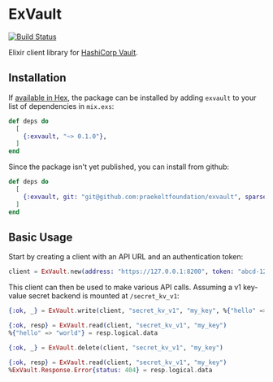# ExVault

[![Build Status](https://travis-ci.com/praekeltfoundation/exvault.svg?branch=master)](https://travis-ci.com/praekeltfoundation/exvault)

Elixir client library for [HashiCorp Vault](https://www.vaultproject.io).

## Installation

If [available in Hex](https://hex.pm/docs/publish), the package can be installed
by adding `exvault` to your list of dependencies in `mix.exs`:

```elixir
def deps do
  [
    {:exvault, "~> 0.1.0"},
  ]
end
```

Since the package isn't yet published, you can install from github:

```elixir
def deps do
  [
    {:exvault, git: "git@github.com:praekeltfoundation/exvault", sparse: "apps/exvault"},
  ]
end
```

## Basic Usage

Start by creating a client with an API URL and an authentication token:
```elixir
client = ExVault.new(address: "https://127.0.0.1:8200", token: "abcd-1234")
```

This client can then be used to make various API calls. Assuming a v1 key-value
secret backend is mounted at `/secret_kv_v1`:
```elixir
{:ok, _} = ExVault.write(client, "secret_kv_v1", "my_key", %{"hello" => "world"})

{:ok, resp} = ExVault.read(client, "secret_kv_v1", "my_key")
%{"hello" => "world"} = resp.logical.data

{:ok, _} = ExVault.delete(client, "secret_kv_v1", "my_key")

{:ok, resp} = ExVault.read(client, "secret_kv_v1", "my_key")
%ExVault.Response.Error{status: 404} = resp.logical.data
```
